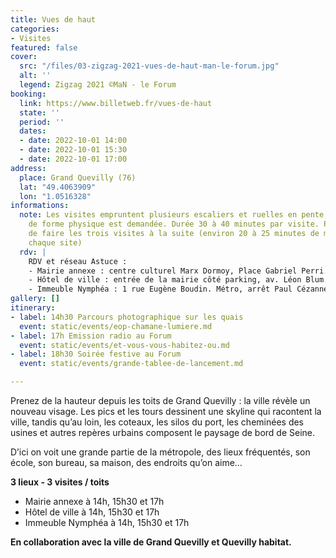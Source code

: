 ```yaml
---
title: Vues de haut
categories:
- Visites
featured: false
cover:
  src: "/files/03-zigzag-2021-vues-de-haut-man-le-forum.jpg"
  alt: ''
  legend: Zigzag 2021 ©MaN - le Forum
booking:
  link: https://www.billetweb.fr/vues-de-haut
  state: ''
  period: ''
  dates:
  - date: 2022-10-01 14:00
  - date: 2022-10-01 15:30
  - date: 2022-10-01 17:00
address:
  place: Grand Quevilly (76)
  lat: "49.4063909"
  lon: "1.0516328"
informations:
  note: Les visites empruntent plusieurs escaliers et ruelles en pente, un minimum
    de forme physique est demandée. Durée 30 à 40 minutes par visite. Possibilité
    de faire les trois visites à la suite (environ 20 à 25 minutes de marche entre
    chaque site)
  rdv: |
    RDV et réseau Astuce :
    - Mairie annexe : centre culturel Marx Dormoy, Place Gabriel Perri. Bus 27 et 42, arrêt le Bourg
    - Hôtel de ville : entrée de la mairie côté parking, av. Léon Blum. Métro, arrêt J.F. Kennedy et bus 42, arrêt centre administratif
    - Immeuble Nymphéa : 1 rue Eugène Boudin. Métro, arrêt Paul Cézanne
gallery: []
itinerary:
- label: 14h30 Parcours photographique sur les quais
  event: static/events/eop-chamane-lumiere.md
- label: 17h Emission radio au Forum
  event: static/events/et-vous-vous-habitez-ou.md
- label: 18h30 Soirée festive au Forum
  event: static/events/grande-tablee-de-lancement.md

---
```

Prenez de la hauteur depuis les toits de Grand Quevilly : la ville révèle un nouveau visage. Les pics et les tours dessinent une skyline qui racontent la ville, tandis qu’au loin, les coteaux, les silos du port, les cheminées des usines et autres repères urbains composent le paysage de bord de Seine.

D’ici on voit une grande partie de la métropole, des lieux fréquentés, son école, son bureau, sa maison, des endroits qu’on aime…

**3 lieux - 3 visites / toits**

* Mairie annexe à 14h, 15h30 et 17h
* Hôtel de ville à 14h, 15h30 et 17h
* Immeuble Nymphéa à 14h, 15h30 et 17h

**En collaboration avec la ville de Grand Quevilly et Quevilly habitat.**